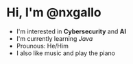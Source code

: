 # Hi, I'm @nxgallo
- I'm interested in **Cybersecurity** and **AI**
- I'm currently learning *Java*
- Prounous: He/Him
- I also like music and play the piano

